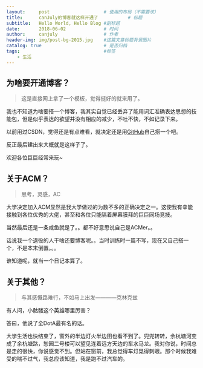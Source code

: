 ```yaml
---
layout:     post                    # 使用的布局（不需要改）
title:      canJuly的博客就这样开通了           # 标题 
subtitle:   Hello World, Hello Blog #副标题
date:       2018-06-02              # 时间
author:     canjuly                 # 作者
header-img: img/post-bg-2015.jpg    #这篇文章标题背景图片
catalog: true                       # 是否归档
tags:                               #标签
    - 生活
---
```


## 为啥要开通博客？
>这是直接网上拿了一个模板，觉得挺好的就来用了。

我也不知道为啥要搭一个博客，我其实自觉已经丢弃了能用词汇准确表达思想的技能包，但是似乎表达的欲望并没有相应的减少，不吐不快，不如记录下来。

以前用过CSDN，觉得还是有点难看，就决定还是用[GitHub](https://github.com/canjuly/canjuly.github.io)自己搭一个吧。

反正最后建出来大概就是这样子了。

欢迎各位巨巨经常来玩~

## 关于ACM？
>思考，灵感，AC

大学决定加入ACM显然是我大学做过的为数不多的正确决定之一。这使我有幸能接触到各位优秀的大佬，甚至和各位只能隔着屏幕膜拜的巨巨同场竞技。

当然最后还是一条咸鱼就是了。。都不好意思说自己是ACMer。。

话说我一个退役的人干啥还要博客呢。。当时训练时一篇不写，现在又自己搭一个，不是本末倒置。。。

谁知道呢，就当一个日记本算了。

## 关于其他？
>与其感慨路难行，不如马上出发————克林克兹

有人问，小骷髅这个英雄哪里厉害？

答曰，他说了全DotA最有名的话。

大学生活也快结束了，窗外的半边灯火半边田也看不到了。兜兜转转，余杭塘河变成了余杭塘路，恕园二号楼可以望见连着远方天边的车水马龙。我对你说，时间总是走的很快，你说感觉不到。但站在窗前，我总觉得车灯晃得刺眼。那个时候我难受的喘不过气，我总应该知道，我是跑不过汽车的。

